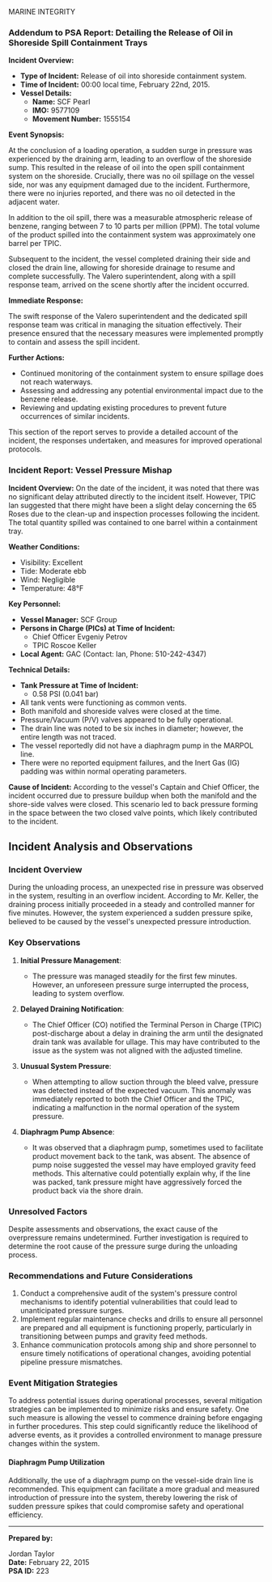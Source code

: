 MARINE INTEGRITY

### Addendum to PSA Report: Detailing the Release of Oil in Shoreside Spill Containment Trays

**Incident Overview:**

- **Type of Incident:** Release of oil into shoreside containment system.
- **Time of Incident:** 00:00 local time, February 22nd, 2015.
- **Vessel Details:**
  - **Name:** SCF Pearl
  - **IMO:** 9577109
  - **Movement Number:** 1555154

**Event Synopsis:**

At the conclusion of a loading operation, a sudden surge in pressure was experienced by the draining arm, leading to an overflow of the shoreside sump. This resulted in the release of oil into the open spill containment system on the shoreside. Crucially, there was no oil spillage on the vessel side, nor was any equipment damaged due to the incident. Furthermore, there were no injuries reported, and there was no oil detected in the adjacent water.

In addition to the oil spill, there was a measurable atmospheric release of benzene, ranging between 7 to 10 parts per million (PPM). The total volume of the product spilled into the containment system was approximately one barrel per TPIC. 

Subsequent to the incident, the vessel completed draining their side and closed the drain line, allowing for shoreside drainage to resume and complete successfully. The Valero superintendent, along with a spill response team, arrived on the scene shortly after the incident occurred. 

**Immediate Response:**

The swift response of the Valero superintendent and the dedicated spill response team was critical in managing the situation effectively. Their presence ensured that the necessary measures were implemented promptly to contain and assess the spill incident. 

**Further Actions:**

- Continued monitoring of the containment system to ensure spillage does not reach waterways.
- Assessing and addressing any potential environmental impact due to the benzene release.
- Reviewing and updating existing procedures to prevent future occurrences of similar incidents.

This section of the report serves to provide a detailed account of the incident, the responses undertaken, and measures for improved operational protocols.

### Incident Report: Vessel Pressure Mishap 

**Incident Overview:**
On the date of the incident, it was noted that there was no significant delay attributed directly to the incident itself. However, TPIC Ian suggested that there might have been a slight delay concerning the 65 Roses due to the clean-up and inspection processes following the incident. The total quantity spilled was contained to one barrel within a containment tray.

**Weather Conditions:**
- Visibility: Excellent
- Tide: Moderate ebb
- Wind: Negligible
- Temperature: 48°F

**Key Personnel:**
- **Vessel Manager:** SCF Group
- **Persons in Charge (PICs) at Time of Incident:** 
  - Chief Officer Evgeniy Petrov
  - TPIC Roscoe Keller
- **Local Agent:** GAC (Contact: Ian, Phone: 510-242-4347)

**Technical Details:**
- **Tank Pressure at Time of Incident:** 
  - 0.58 PSI (0.041 bar)
- All tank vents were functioning as common vents.
- Both manifold and shoreside valves were closed at the time.
- Pressure/Vacuum (P/V) valves appeared to be fully operational.
- The drain line was noted to be six inches in diameter; however, the entire length was not traced.
- The vessel reportedly did not have a diaphragm pump in the MARPOL line.
- There were no reported equipment failures, and the Inert Gas (IG) padding was within normal operating parameters.

**Cause of Incident:**
According to the vessel's Captain and Chief Officer, the incident occurred due to pressure buildup when both the manifold and the shore-side valves were closed. This scenario led to back pressure forming in the space between the two closed valve points, which likely contributed to the incident.

## Incident Analysis and Observations

### Incident Overview

During the unloading process, an unexpected rise in pressure was observed in the system, resulting in an overflow incident. According to Mr. Keller, the draining process initially proceeded in a steady and controlled manner for five minutes. However, the system experienced a sudden pressure spike, believed to be caused by the vessel's unexpected pressure introduction.

### Key Observations

1. **Initial Pressure Management**: 
   - The pressure was managed steadily for the first few minutes. However, an unforeseen pressure surge interrupted the process, leading to system overflow.

2. **Delayed Draining Notification**:
   - The Chief Officer (CO) notified the Terminal Person in Charge (TPIC) post-discharge about a delay in draining the arm until the designated drain tank was available for ullage. This may have contributed to the issue as the system was not aligned with the adjusted timeline.

3. **Unusual System Pressure**:
   - When attempting to allow suction through the bleed valve, pressure was detected instead of the expected vacuum. This anomaly was immediately reported to both the Chief Officer and the TPIC, indicating a malfunction in the normal operation of the system pressure.

4. **Diaphragm Pump Absence**:
   - It was observed that a diaphragm pump, sometimes used to facilitate product movement back to the tank, was absent. The absence of pump noise suggested the vessel may have employed gravity feed methods. This alternative could potentially explain why, if the line was packed, tank pressure might have aggressively forced the product back via the shore drain.

### Unresolved Factors

Despite assessments and observations, the exact cause of the overpressure remains undetermined. Further investigation is required to determine the root cause of the pressure surge during the unloading process. 

### Recommendations and Future Considerations

1. Conduct a comprehensive audit of the system's pressure control mechanisms to identify potential vulnerabilities that could lead to unanticipated pressure surges.
2. Implement regular maintenance checks and drills to ensure all personnel are prepared and all equipment is functioning properly, particularly in transitioning between pumps and gravity feed methods.
3. Enhance communication protocols among ship and shore personnel to ensure timely notifications of operational changes, avoiding potential pipeline pressure mismatches.

### Event Mitigation Strategies

To address potential issues during operational processes, several mitigation strategies can be implemented to minimize risks and ensure safety. One such measure is allowing the vessel to commence draining before engaging in further procedures. This step could significantly reduce the likelihood of adverse events, as it provides a controlled environment to manage pressure changes within the system.

#### Diaphragm Pump Utilization

Additionally, the use of a diaphragm pump on the vessel-side drain line is recommended. This equipment can facilitate a more gradual and measured introduction of pressure into the system, thereby lowering the risk of sudden pressure spikes that could compromise safety and operational efficiency.

---

**Prepared by:**

Jordan Taylor  
**Date:** February 22, 2015  
**PSA ID:** 223